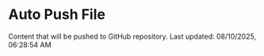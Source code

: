 # Auto Push File

Content that will be pushed to GitHub repository.
Last updated: 08/10/2025, 06:28:54 AM